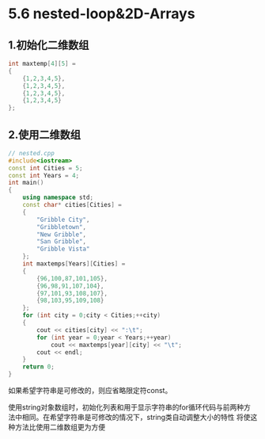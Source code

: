 # 5.6 nested-loop&2D-Arrays

## 1.初始化二维数组

```cpp
int maxtemp[4][5] = 
{
    {1,2,3,4,5},
    {1,2,3,4,5},
    {1,2,3,4,5},
    {1,2,3,4,5}
};
```

## 2.使用二维数组

```cpp
// nested.cpp
#include<iostream>
const int Cities = 5;
const int Years = 4;
int main()
{
	using namespace std;
    const char* cities[Cities] =
    {
        "Gribble City",
        "Gribbletown",
        "New Gribble",
        "San Gribble",
        "Gribble Vista"
    };
    int maxtemps[Years][Cities] = 
    {
        {96,100,87,101,105},
        {96,98,91,107,104},
        {97,101,93,108,107},
        {98,103,95,109,108}
    };
    for (int city = 0;city < Cities;++city)
    {
        cout << cities[city] << ":\t";
        for (int year = 0;year < Years;++year)
            cout << maxtemps[year][city] << "\t";
        cout << endl;
    }
    return 0;
}
```

如果希望字符串是可修改的，则应省略限定符const。

使用string对象数组时，初始化列表和用于显示字符串的for循环代码与前两种方法中相同。在希望字符串是可修改的情况下，string类自动调整大小的特性
将使这种方法比使用二维数组更为方便